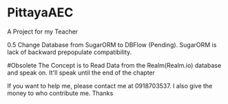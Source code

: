# PittayaAEC
A Project for my Teacher


0.5
Change Database from SugarORM to DBFlow (Pending).
SugarORM is lack of backward prepopulate compatibility.

#Obsolete
The Concept is to Read Data from the Realm(Realm.io) database and speak on.
It'll speak until the end of the chapter

If you want to help me, please contact me at 0918703537. I also give the money to who contribute me.
Thanks
